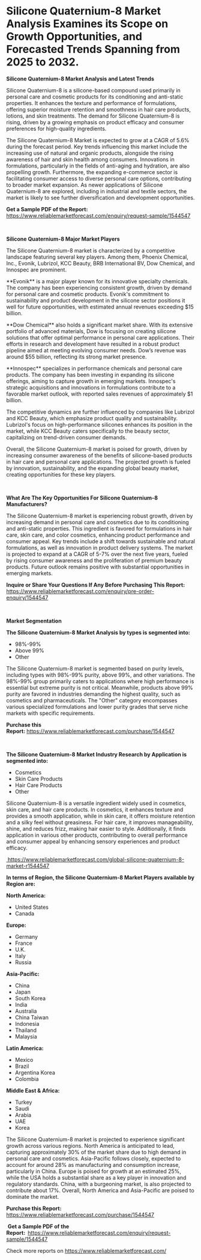<p><h1>Silicone Quaternium-8 Market Analysis Examines its Scope on Growth Opportunities, and Forecasted Trends Spanning from 2025 to 2032.</h1></p><p><strong>Silicone Quaternium-8 Market Analysis and Latest Trends</strong></p>
<p><p>Silicone Quaternium-8 is a silicone-based compound used primarily in personal care and cosmetic products for its conditioning and anti-static properties. It enhances the texture and performance of formulations, offering superior moisture retention and smoothness in hair care products, lotions, and skin treatments. The demand for Silicone Quaternium-8 is rising, driven by a growing emphasis on product efficacy and consumer preferences for high-quality ingredients.</p><p>The Silicone Quaternium-8 Market is expected to grow at a CAGR of 5.6% during the forecast period. Key trends influencing this market include the increasing use of natural and organic products, alongside the rising awareness of hair and skin health among consumers. Innovations in formulations, particularly in the fields of anti-aging and hydration, are also propelling growth. Furthermore, the expanding e-commerce sector is facilitating consumer access to diverse personal care options, contributing to broader market expansion. As newer applications of Silicone Quaternium-8 are explored, including in industrial and textile sectors, the market is likely to see further diversification and development opportunities.</p></p>
<p><strong>Get a Sample PDF of the Report:&nbsp;</strong> <a href="https://www.reliablemarketforecast.com/enquiry/request-sample/1544547?utm_campaign=3081&utm_medium=2&utm_source=Github&utm_content=ia&utm_term=02042025&utm_id=silicone-quaternium-8">https://www.reliablemarketforecast.com/enquiry/request-sample/1544547</a></p>
<p>&nbsp;</p>
<p><strong>Silicone Quaternium-8 Major Market Players</strong></p>
<p><p>The Silicone Quaternium-8 market is characterized by a competitive landscape featuring several key players. Among them, Phoenix Chemical, Inc., Evonik, Lubrizol, KCC Beauty, BRB International BV, Dow Chemical, and Innospec are prominent.</p><p>**Evonik** is a major player known for its innovative specialty chemicals. The company has been experiencing consistent growth, driven by demand for personal care and cosmetic products. Evonik's commitment to sustainability and product development in the silicone sector positions it well for future opportunities, with estimated annual revenues exceeding $15 billion.</p><p>**Dow Chemical** also holds a significant market share. With its extensive portfolio of advanced materials, Dow is focusing on creating silicone solutions that offer optimal performance in personal care applications. Their efforts in research and development have resulted in a robust product pipeline aimed at meeting evolving consumer needs. Dow’s revenue was around $55 billion, reflecting its strong market presence.</p><p>**Innospec** specializes in performance chemicals and personal care products. The company has been investing in expanding its silicone offerings, aiming to capture growth in emerging markets. Innospec's strategic acquisitions and innovations in formulations contribute to a favorable market outlook, with reported sales revenues of approximately $1 billion.</p><p>The competitive dynamics are further influenced by companies like Lubrizol and KCC Beauty, which emphasize product quality and sustainability. Lubrizol's focus on high-performance silicones enhances its position in the market, while KCC Beauty caters specifically to the beauty sector, capitalizing on trend-driven consumer demands.</p><p>Overall, the Silicone Quaternium-8 market is poised for growth, driven by increasing consumer awareness of the benefits of silicone-based products in hair care and personal care applications. The projected growth is fueled by innovation, sustainability, and the expanding global beauty market, creating opportunities for these key players.</p></p>
<p>&nbsp;</p>
<p><strong>What Are The Key Opportunities For Silicone Quaternium-8 Manufacturers?</strong></p>
<p><p>The Silicone Quaternium-8 market is experiencing robust growth, driven by increasing demand in personal care and cosmetics due to its conditioning and anti-static properties. This ingredient is favored for formulations in hair care, skin care, and color cosmetics, enhancing product performance and consumer appeal. Key trends include a shift towards sustainable and natural formulations, as well as innovation in product delivery systems. The market is projected to expand at a CAGR of 5-7% over the next five years, fueled by rising consumer awareness and the proliferation of premium beauty products. Future outlook remains positive with substantial opportunities in emerging markets.</p></p>
<p><strong>Inquire or Share Your Questions If Any Before Purchasing This Report:</strong> <a href="https://www.reliablemarketforecast.com/enquiry/pre-order-enquiry/1544547?utm_campaign=3081&utm_medium=2&utm_source=Github&utm_content=ia&utm_term=02042025&utm_id=silicone-quaternium-8">https://www.reliablemarketforecast.com/enquiry/pre-order-enquiry/1544547</a></p>
<p>&nbsp;</p>
<p><strong>Market Segmentation</strong></p>
<p><strong>The Silicone Quaternium-8 Market Analysis by types is segmented into:</strong></p>
<p><ul><li>98%-99%</li><li>Above 99%</li><li>Other</li></ul></p>
<p><p>The Silicone Quaternium-8 market is segmented based on purity levels, including types with 98%-99% purity, above 99%, and other variations. The 98%-99% group primarily caters to applications where high performance is essential but extreme purity is not critical. Meanwhile, products above 99% purity are favored in industries demanding the highest quality, such as cosmetics and pharmaceuticals. The "Other" category encompasses various specialized formulations and lower purity grades that serve niche markets with specific requirements.</p></p>
<p><strong>Purchase this Report:&nbsp;</strong><a href="https://www.reliablemarketforecast.com/purchase/1544547?utm_campaign=3081&utm_medium=2&utm_source=Github&utm_content=ia&utm_term=02042025&utm_id=silicone-quaternium-8">https://www.reliablemarketforecast.com/purchase/1544547</a></p>
<p>&nbsp;</p>
<p><strong>The Silicone Quaternium-8 Market Industry Research by Application is segmented into:</strong></p>
<p><ul><li>Cosmetics</li><li>Skin Care Products</li><li>Hair Care Products</li><li>Other</li></ul></p>
<p><p>Silicone Quaternium-8 is a versatile ingredient widely used in cosmetics, skin care, and hair care products. In cosmetics, it enhances texture and provides a smooth application, while in skin care, it offers moisture retention and a silky feel without greasiness. For hair care, it improves manageability, shine, and reduces frizz, making hair easier to style. Additionally, it finds application in various other products, contributing to overall performance and consumer appeal by enhancing sensory experiences and product efficacy.</p></p>
<p><a href="https://www.reliablemarketforecast.com/global-silicone-quaternium-8-market-r1544547?utm_campaign=3081&utm_medium=2&utm_source=Github&utm_content=ia&utm_term=02042025&utm_id=silicone-quaternium-8">&nbsp;https://www.reliablemarketforecast.com/global-silicone-quaternium-8-market-r1544547</a></p>
<p><strong>In terms of Region, the Silicone Quaternium-8 Market Players available by Region are:</strong></p>
<p>
    <p> <strong> North America: </strong>
        <ul>
            <li>United States</li>
            <li>Canada</li>
        </ul>
        </p> 
    <p> <strong> Europe: </strong>
        <ul>
            <li>Germany</li>
            <li>France</li>
            <li>U.K.</li>
            <li>Italy</li>
            <li>Russia</li>
        </ul>
        </p> 
    <p> <strong> Asia-Pacific: </strong>
        <ul>
            <li>China</li>
            <li>Japan</li>
            <li>South Korea</li>
            <li>India</li>
            <li>Australia</li>
            <li>China Taiwan</li>
            <li>Indonesia</li>
            <li>Thailand</li>
            <li>Malaysia</li>
        </ul>
        </p> 
    <p> <strong> Latin America: </strong>
        <ul>
            <li>Mexico</li>
            <li>Brazil</li>
            <li>Argentina Korea</li>
            <li>Colombia</li>
        </ul>
        </p> 
    <p> <strong> Middle East & Africa: </strong>
        <ul>
            <li>Turkey</li>
            <li>Saudi</li>
            <li>Arabia</li>
            <li>UAE</li>
            <li>Korea</li>
        </ul>
    </p>
    </p>
<p><p>The Silicone Quaternium-8 market is projected to experience significant growth across various regions. North America is anticipated to lead, capturing approximately 30% of the market share due to high demand in personal care and cosmetics. Asia-Pacific follows closely, expected to account for around 28% as manufacturing and consumption increase, particularly in China. Europe is poised for growth at an estimated 25%, while the USA holds a substantial share as a key player in innovation and regulatory standards. China, with a burgeoning market, is also projected to contribute about 17%. Overall, North America and Asia-Pacific are poised to dominate the market.</p></p>
<p><strong>Purchase this Report: </strong><a href="https://www.reliablemarketforecast.com/purchase/1544547?utm_campaign=3081&utm_medium=2&utm_source=Github&utm_content=ia&utm_term=02042025&utm_id=silicone-quaternium-8">https://www.reliablemarketforecast.com/purchase/1544547</a></p>
<p>&nbsp;<strong>Get a Sample PDF of the Report:&nbsp;&nbsp;</strong><a href="https://www.reliablemarketforecast.com/enquiry/request-sample/1544547?utm_campaign=3081&utm_medium=2&utm_source=Github&utm_content=ia&utm_term=02042025&utm_id=silicone-quaternium-8">https://www.reliablemarketforecast.com/enquiry/request-sample/1544547</a></p>
<p><strong></strong></p>
<p>Check more reports on <a href="https://www.reliablemarketforecast.com/?utm_campaign=3081&utm_medium=2&utm_source=Github&utm_content=ia&utm_term=02042025&utm_id=silicone-quaternium-8">https://www.reliablemarketforecast.com/</a></p>